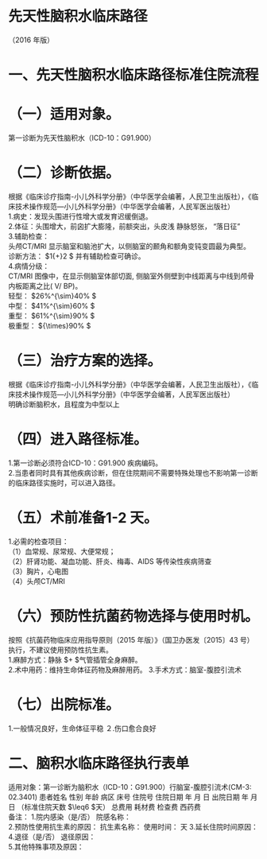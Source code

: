 # 先天性脑积水临床路径  
（2016 年版）  
# 一、先天性脑积水临床路径标准住院流程  
# （一）适用对象。  
第一诊断为先天性脑积水（ICD-10：G91.900）  
# （二）诊断依据。  
根据《临床诊疗指南-小儿外科学分册》（中华医学会编著，人民卫生出版社），《临床技术操作规范—小儿外科学分册》（中华医学会编著，人民军医出版社）  
1.病史：发现头围进行性增大或发育迟缓倒退。  
2.体征：头围增大，前囟扩大膨隆，前额突出，头皮浅 静脉怒张， “落日征”  
3.辅助检查：  
头颅CT/MRI 显示脑室和脑池扩大，以侧脑室的颞角和额角变钝变圆最为典型。  
诊断方法： $1{+}2 $ 并有辅助检查可确诊。  
4.病情分级：  
CT/MRI 图像中，在显示侧脑室体部切面, 侧脑室外侧壁到中线距离与中线到颅骨内板距离之比( V/ BP)。  
轻型： $26\%^{\sim}40\% $  
中型： $41\%^{\sim}60\% $  
重型： $61\%^{\sim}90\% $  
极重型： ${\times}90\% $  
# （三）治疗方案的选择。  
根据《临床诊疗指南-小儿外科学分册》（中华医学会编著，人民卫生出版社），《临床技术操作规范—小儿外科学分册》（中华医学会编著，人民军医出版社）  
明确诊断脑积水，且程度为中型以上  
# （四）进入路径标准。  
1.第一诊断必须符合ICD-10：G91.900 疾病编码。  
2.当患者同时具有其他疾病诊断，但在住院期间不需要特殊处理也不影响第一诊断的临床路径实施时，可以进入路径。  
# （五）术前准备1-2 天。  
1.必需的检查项目：  
（1）血常规、尿常规、大便常规；  
（2）肝肾功能、凝血功能、肝炎、梅毒、AIDS 等传染性疾病筛查  
（3）胸片，心电图  
（4）头颅CT/MRI  
# （六）预防性抗菌药物选择与使用时机。  
按照《抗菌药物临床应用指导原则（2015 年版）》（国卫办医发〔2015〕43 号）执行，不建议使用预防性抗生素。  
1.麻醉方式：静脉 $+ $气管插管全身麻醉。       
2.术中用药：维持生命体征药物及麻醉用药。 
3.手术方式：脑室-腹腔引流术  
# （七）出院标准。  
1.一般情况良好，生命体征平稳 
２.伤口愈合良好  
# 二、脑积水临床路径执行表单  
适用对象：第一诊断为脑积水（ICD-10：G91.900）行脑室-腹腔引流术(CM-3: 02.3401)  患者姓名             性别    年龄        病区     床号       住院号       住院日期       年  月  日   出院日期      年  月   日  （标准住院天数 $\leq6 $天） 总费用   耗材费            检查费            西药费  
备注： 
1.院内感染（是/否）       院感名称：                    
2.预防性使用抗生素的原因：                抗生素名称：         使用时间：   天 
3.延长住院时间原因：                                               
4.退径（是/否）     退径原因：                                      
5.其他特殊事项及原因：  